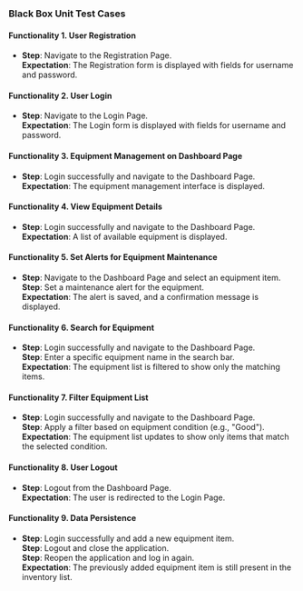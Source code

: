 ### Black Box Unit Test Cases  

#### Functionality 1. User Registration
- **Step**: Navigate to the Registration Page.  
  **Expectation**: The Registration form is displayed with fields for username and password.  

#### Functionality 2. User Login
- **Step**: Navigate to the Login Page.  
  **Expectation**: The Login form is displayed with fields for username and password.  

#### Functionality 3. Equipment Management on Dashboard Page
- **Step**: Login successfully and navigate to the Dashboard Page.  
  **Expectation**: The equipment management interface is displayed.  

#### Functionality 4. View Equipment Details
- **Step**: Login successfully and navigate to the Dashboard Page.  
  **Expectation**: A list of available equipment is displayed.  

#### Functionality 5. Set Alerts for Equipment Maintenance
- **Step**: Navigate to the Dashboard Page and select an equipment item.  
  **Step**: Set a maintenance alert for the equipment.  
  **Expectation**: The alert is saved, and a confirmation message is displayed.  

#### Functionality 6. Search for Equipment
- **Step**: Login successfully and navigate to the Dashboard Page.  
  **Step**: Enter a specific equipment name in the search bar.  
  **Expectation**: The equipment list is filtered to show only the matching items.  


#### Functionality 7. Filter Equipment List
- **Step**: Login successfully and navigate to the Dashboard Page.  
  **Step**: Apply a filter based on equipment condition (e.g., "Good").  
  **Expectation**: The equipment list updates to show only items that match the selected condition.  


#### Functionality 8. User Logout
- **Step**: Logout from the Dashboard Page.  
  **Expectation**: The user is redirected to the Login Page.  


#### Functionality 9. Data Persistence
- **Step**: Login successfully and add a new equipment item.  
  **Step**: Logout and close the application.  
  **Step**: Reopen the application and log in again.  
  **Expectation**: The previously added equipment item is still present in the inventory list.